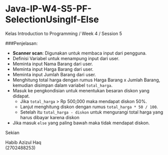 # Java-IP-W4-S5-PF-SelectionUsingIf-Else

Kelas Introduction to Programming / Week 4 / Session 5

###Penjelasan:
- **Scanner scan**: Digunakan untuk membaca input dari pengguna.
- Definisi Variabel untuk menampung input dari user.
- Meminta input Nama Barang dari user.
- Meminta input Harga Barang dari user.
- Meminta input Jumlah Barang dari user.
- Menghitung total harga dengan rumus Harga Barang x Jumlah Barang, kemudian disimpan dalam variabel `total_harga`.
- Masuk ke pengkondisian untuk menentukan besaran diskon yang didapat.
  - Jika `total_harga` > Rp 500,000 maka mendapat diskon 50%.
  - Lanjut menghitung diskon dengan rumus `total_harga * 50 / 100`.
  - Setelah itu `total_harga - diskon` untuk mengurangi total harga yang harus dibayar karena diskon
- Jika masuk `else` yang paling bawah maka tidak mendapat diskon.

Sekian

Habib Azizul Haq  
(2702488253)

